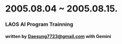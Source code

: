 # 2005.08.04 ~ 2005.08.15.
### LAOS AI Program Trainning
#### written by Daesung7723@gmail.com with Gemini
